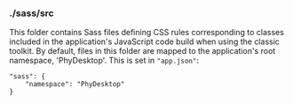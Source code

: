 ### ./sass/src

This folder contains Sass files defining CSS rules corresponding to classes
included in the application's JavaScript code build when using the classic toolkit.
By default, files in this folder are mapped to the application's root namespace, 'PhyDesktop'.
This is set in `"app.json"`:

    "sass": {
        "namespace": "PhyDesktop"
    }
